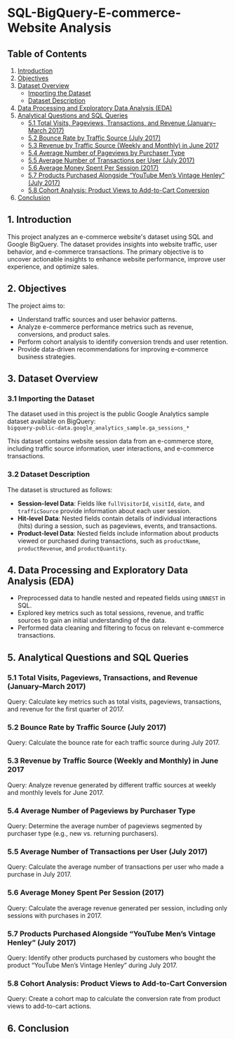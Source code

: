 # SQL-BigQuery-E-commerce-Website Analysis

## Table of Contents
1. [Introduction](#1-introduction)  
2. [Objectives](#2-objectives)  
3. [Dataset Overview](#3-dataset-overview)  
   - [Importing the Dataset](#31-importing-the-dataset)  
   - [Dataset Description](#32-dataset-description)  
4. [Data Processing and Exploratory Data Analysis (EDA)](#4-data-processing-and-exploratory-data-analysis-eda)  
5. [Analytical Questions and SQL Queries](#5-analytical-questions-and-sql-queries)  
   - [5.1 Total Visits, Pageviews, Transactions, and Revenue (January–March 2017)](#51-total-visits-pageviews-transactions-and-revenue-januarymarch-2017)  
   - [5.2 Bounce Rate by Traffic Source (July 2017)](#52-bounce-rate-by-traffic-source-july-2017)  
   - [5.3 Revenue by Traffic Source (Weekly and Monthly) in June 2017](#53-revenue-by-traffic-source-weekly-and-monthly-in-june-2017)  
   - [5.4 Average Number of Pageviews by Purchaser Type](#54-average-number-of-pageviews-by-purchaser-type)  
   - [5.5 Average Number of Transactions per User (July 2017)](#55-average-number-of-transactions-per-user-july-2017)  
   - [5.6 Average Money Spent Per Session (2017)](#56-average-money-spent-per-session-2017)  
   - [5.7 Products Purchased Alongside “YouTube Men’s Vintage Henley” (July 2017)](#57-products-purchased-alongside-youtube-mens-vintage-henley-july-2017)  
   - [5.8 Cohort Analysis: Product Views to Add-to-Cart Conversion](#58-cohort-analysis-product-views-to-add-to-cart-conversion)  
6. [Conclusion](#6-conclusion)  
## 1. Introduction
This project analyzes an e-commerce website's dataset using SQL and Google BigQuery. The dataset provides insights into website traffic, user behavior, and e-commerce transactions. The primary objective is to uncover actionable insights to enhance website performance, improve user experience, and optimize sales.

## 2. Objectives
The project aims to:
- Understand traffic sources and user behavior patterns.  
- Analyze e-commerce performance metrics such as revenue, conversions, and product sales.  
- Perform cohort analysis to identify conversion trends and user retention.  
- Provide data-driven recommendations for improving e-commerce business strategies.

## 3. Dataset Overview
### 3.1 Importing the Dataset
The dataset used in this project is the public Google Analytics sample dataset available on BigQuery:  
`bigquery-public-data.google_analytics_sample.ga_sessions_*`  

This dataset contains website session data from an e-commerce store, including traffic source information, user interactions, and e-commerce transactions. 

### 3.2 Dataset Description
The dataset is structured as follows:
- **Session-level Data**: Fields like `fullVisitorId`, `visitId`, `date`, and `trafficSource` provide information about each user session.
- **Hit-level Data**: Nested fields contain details of individual interactions (hits) during a session, such as pageviews, events, and transactions.
- **Product-level Data**: Nested fields include information about products viewed or purchased during transactions, such as `productName`, `productRevenue`, and `productQuantity`.

## 4. Data Processing and Exploratory Data Analysis (EDA)
- Preprocessed data to handle nested and repeated fields using `UNNEST` in SQL.
- Explored key metrics such as total sessions, revenue, and traffic sources to gain an initial understanding of the data.
- Performed data cleaning and filtering to focus on relevant e-commerce transactions.

## 5. Analytical Questions and SQL Queries

### 5.1 Total Visits, Pageviews, Transactions, and Revenue (January–March 2017)
Query: Calculate key metrics such as total visits, pageviews, transactions, and revenue for the first quarter of 2017.

### 5.2 Bounce Rate by Traffic Source (July 2017)
Query: Calculate the bounce rate for each traffic source during July 2017.

### 5.3 Revenue by Traffic Source (Weekly and Monthly) in June 2017
Query: Analyze revenue generated by different traffic sources at weekly and monthly levels for June 2017.

### 5.4 Average Number of Pageviews by Purchaser Type
Query: Determine the average number of pageviews segmented by purchaser type (e.g., new vs. returning purchasers).

### 5.5 Average Number of Transactions per User (July 2017)
Query: Calculate the average number of transactions per user who made a purchase in July 2017.

### 5.6 Average Money Spent Per Session (2017)
Query: Calculate the average revenue generated per session, including only sessions with purchases in 2017.

### 5.7 Products Purchased Alongside “YouTube Men’s Vintage Henley” (July 2017)
Query: Identify other products purchased by customers who bought the product “YouTube Men’s Vintage Henley” during July 2017.

### 5.8 Cohort Analysis: Product Views to Add-to-Cart Conversion
Query: Create a cohort map to calculate the conversion rate from product views to add-to-cart actions.

## 6. Conclusion

